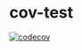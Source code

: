 # cov-test

[![codecov](https://codecov.io/gh/jose-acevedoflores/cov-test/branch/main/graph/badge.svg?token=NSZNX3J9D0)](https://codecov.io/gh/jose-acevedoflores/cov-test)
